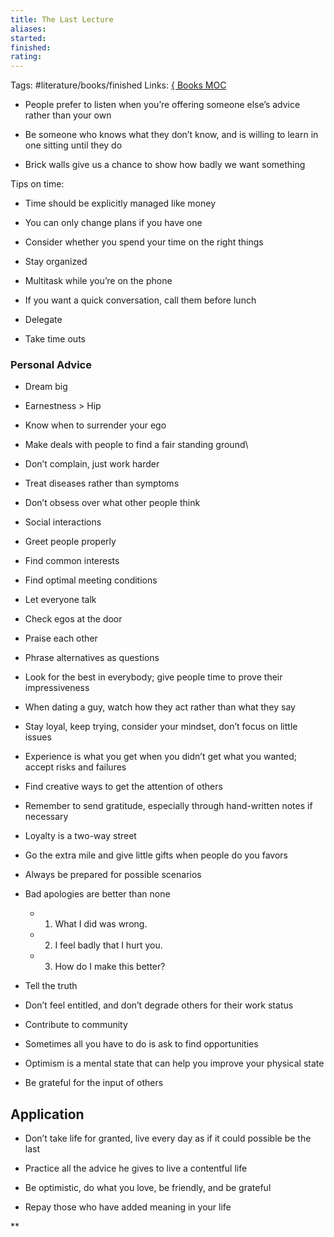 ```yaml
---
title: The Last Lecture
aliases: 
started: 
finished: 
rating: 
---
```

Tags: #literature/books/finished
Links: [{ Books MOC](out/-books-moc.md)

- People prefer to listen when you’re offering someone else’s advice rather than your own
    
- Be someone who knows what they don’t know, and is willing to learn in one sitting until they do
    
- Brick walls give us a chance to show how badly we want something
    

  

Tips on time:

- Time should be explicitly managed like money
    
- You can only change plans if you have one
    
- Consider whether you spend your time on the right things
    
- Stay organized
    
- Multitask while you’re on the phone
    

- If you want a quick conversation, call them before lunch
    

- Delegate
    
- Take time outs
    

### Personal Advice
- Dream big
    
- Earnestness > Hip
    
- Know when to surrender your ego
    
- Make deals with people to find a fair standing ground\\
    
- Don’t complain, just work harder
    
- Treat diseases rather than symptoms
    
- Don’t obsess over what other people think
    
- Social interactions
    

- Greet people properly
    
- Find common interests
    
- Find optimal meeting conditions
    
- Let everyone talk
    
- Check egos at the door
    
- Praise each other
    
- Phrase alternatives as questions
    

- Look for the best in everybody; give people time to prove their impressiveness
    
- When dating a guy, watch how they act rather than what they say
    
- Stay loyal, keep trying, consider your mindset, don’t focus on little issues
    
- Experience is what you get when you didn’t get what you wanted; accept risks and failures
    
- Find creative ways to get the attention of others
    
- Remember to send gratitude, especially through hand-written notes if necessary
    
- Loyalty is a two-way street
    
- Go the extra mile and give little gifts when people do you favors
    
- Always be prepared for possible scenarios
    
- Bad apologies are better than none

	- 1) What I did was wrong.

	- 2) I feel badly that I hurt you.

	- 3) How do I make this better?

- Tell the truth
    
- Don’t feel entitled, and don’t degrade others for their work status
    
- Contribute to community
    
- Sometimes all you have to do is ask to find opportunities
    
- Optimism is a mental state that can help you improve your physical state
    
- Be grateful for the input of others
    

## Application
- Don’t take life for granted, live every day as if it could possible be the last
    
- Practice all the advice he gives to live a contentful life
    

- Be optimistic, do what you love, be friendly, and be grateful
    

- Repay those who have added meaning in your life
    

**